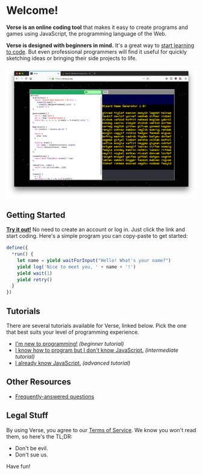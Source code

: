 # Welcome!

**Verse is an online coding tool** that makes it easy to
create programs and games using JavaScript, the
programming language of the Web.

**Verse is designed with beginners in mind.** It's a great way
to [start learning to code](./beginner/). But even professional programmers
will find it useful for quickly sketching ideas or bringing
their side projects to life.

![A screenshot of Verse running a simple program](screenshot.png)

## Getting Started

[**Try it out!**](https://verse.js.org) No need to create
an account or log in. Just click the link and start coding.
Here's a simple program you can copy-paste to get started:

```javascript
define({
  *run() {
    let name = yield waitForInput("Hello! What's your name?")
    yield log('Nice to meet you, ' + name + '!')
    yield wait(1)
    yield retry()
  }
})
```

## Tutorials

There are several tutorials available for Verse, linked
below. Pick the one that best suits your level of
programming experience.

- [I'm new to programming!](./beginner/) *(beginner tutorial)*
- [I know how to program but I don't know JavaScript.](./intermediate/) *(intermediate tutorial)*
- [I already know JavaScript.](./advanced/) *(advanced tutorial)*

## Other Resources

- [Frequently-answered questions](./faq)

## Legal Stuff

By using Verse, you agree to our [Terms of Service](./tos).
We know you won't read them, so here's the TL;DR:

- Don't be evil.
- Don't sue us.

Have fun!
